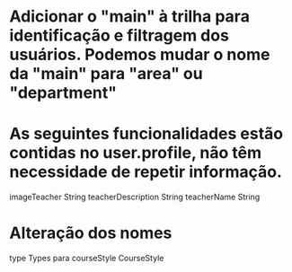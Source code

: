 # Adicionar o "main" à trilha para identificação e filtragem dos usuários. Podemos mudar o nome da "main" para "area" ou "department"

# As seguintes funcionalidades estão contidas no user.profile, não têm necessidade de repetir informação.
  imageTeacher       String
  teacherDescription String
  teacherName        String

# Alteração dos nomes   
  type               Types
  para
  courseStyle     CourseStyle

  

